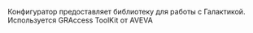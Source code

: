Конфигуратор предоставляет библиотеку для работы с Галактикой.
Используется GRAccess ToolKit от AVEVA
